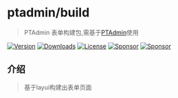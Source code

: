 # ptadmin/build
> PTAdmin 表单构建包,需基于[PTAdmin](https://www.pangtou.com)使用

[![Version](https://img.shields.io/packagist/v/ptadmin/build?label=version)](https://packagist.org/packages/ptadmin/build)
[![Downloads](https://img.shields.io/packagist/dt/ptadmin/build)](https://packagist.org/packages/ptadmin/build)
[![License](https://img.shields.io/packagist/l/ptadmin/build)](https://packagist.org/packages/ptadmin/build)
[![Sponsor](https://img.shields.io/static/v1?label=Sponsor&message=%E2%9D%A4)](https://www.pangtou.com)
[![Sponsor](https://img.shields.io/static/v1?label=Docs&message=PTAdmin&logo=readthedocs)](https://www.pangtou.com)

## 介绍
> 基于layui构建出表单页面

